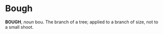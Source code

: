 # Bough

**BOUGH**, _noun_ bou. The branch of a tree; applied to a branch of size, not to a small shoot.